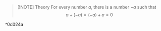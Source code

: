 > [!NOTE] Theory
> For every number $a$, there is a number $-a$ such that$$a+(-a)=(-a)+a=0$$

^0d024a

